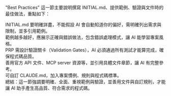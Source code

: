 "Best Practices" 這一節主要說明撰寫 INITIAL.md、提供範例、驗證與文件時的最佳做法，重點如下：  

INITIAL.md 要明確詳盡，不能假設 AI 會自動知道你的偏好，需明確列出需求與限制，並多引用範例。  
範例越多越好，應展示正確與錯誤做法，包含錯誤處理模式，讓 AI 能學習專案風格。  
PRP 需設計驗證關卡（Validation Gates），AI 必須通過所有測試才能算完成，確保程式碼品質。  
善用官方 API 文件、MCP server 資源等，並引用具體文件章節，讓 AI 有完整參考。  
可自訂 CLAUDE.md，加入專案慣例、規則與程式碼標準。  
總結：這一節強調要明確、全面、重視範例與驗證，並善用文件與自訂規則，才能讓 AI 助手產生高品質、符合需求的程式碼。  
